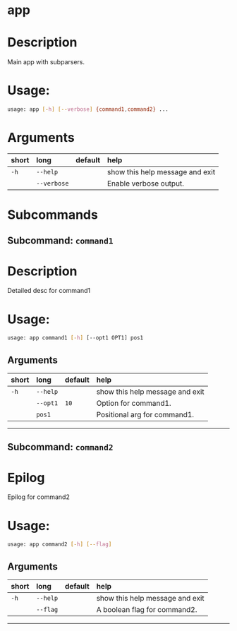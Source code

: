 
app
===

# Description


Main app with subparsers.
# Usage:


```bash
usage: app [-h] [--verbose] {command1,command2} ...

```
# Arguments

|short|long|default|help|
| :--- | :--- | :--- | :--- |
|`-h`|`--help`||show this help message and exit|
||`--verbose`||Enable verbose output.|

# Subcommands

## Subcommand: `command1`

# Description


Detailed desc for command1
# Usage:


```bash
usage: app command1 [-h] [--opt1 OPT1] pos1

```
## Arguments

|short|long|default|help|
| :--- | :--- | :--- | :--- |
|`-h`|`--help`||show this help message and exit|
||`--opt1`|`10`|Option for command1.|
||`pos1`||Positional arg for command1.|


---
## Subcommand: `command2`

# Epilog


Epilog for command2
# Usage:


```bash
usage: app command2 [-h] [--flag]

```
## Arguments

|short|long|default|help|
| :--- | :--- | :--- | :--- |
|`-h`|`--help`||show this help message and exit|
||`--flag`||A boolean flag for command2.|


---
